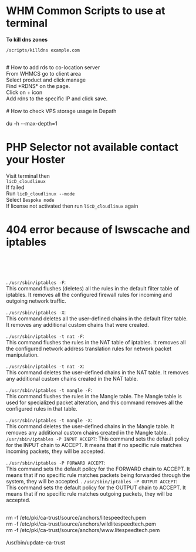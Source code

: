 # WHM Common Scripts to use at terminal   <br/>

__To kill dns zones__
```
/scripts/killdns example.com
```
<br/>
# How to add rds to co-location server   <br/>
From WHMCS go to client area <br/>
Select product and click manage <br/>
Find *RDNS* on the page. <br/>
Click on + icon <br/>
Add rdns to the specific IP and click save. <br/>
<br/>
# How to check VPS storage usage in Depath   <br/>
<br/>
du -h --max-depth=1
<br/>

# PHP Selector not available contact your Hoster

Visit terminal then <br/>
```licD_cloudlinux``` <br/>
If failed <br/>
Run ```licD_cloudlinux --mode``` <br/>
Select `Bespoke mode` <br/>
If license not activated then run `licD_cloudlinux` again <br/>


# 404 error because of lswscache and iptables <br/>
<br/>
<br/>
<br/>

. `/usr/sbin/iptables -F`: <br/>
This command flushes (deletes) all the rules in the default filter table of iptables. It removes all the configured firewall rules for incoming and outgoing network traffic.<br/>

. `/usr/sbin/iptables -X`: <br/>
This command deletes all the user-defined chains in the default filter table. It removes any additional custom chains that were created.<br/>

. `/usr/sbin/iptables -t nat -F`: <br/>
This command flushes the rules in the NAT table of iptables. It removes all the configured network address translation rules for network packet manipulation.<br/>

. `/usr/sbin/iptables -t nat -X`: <br/>
This command deletes the user-defined chains in the NAT table. It removes any additional custom chains created in the NAT table.<br/>

. `/usr/sbin/iptables -t mangle -F`:<br/>
 This command flushes the rules in the Mangle table. The Mangle table is used for specialized packet alteration, and this command removes all the configured rules in that table.<br/>

. `/usr/sbin/iptables -t mangle -X`: <br/>
This command deletes the user-defined chains in the Mangle table. It removes any additional custom chains created in the Mangle table.
. `/usr/sbin/iptables -P INPUT ACCEPT`: This command sets the default policy for the INPUT chain to ACCEPT. It means that if no specific rule matches incoming packets, they will be accepted.<br/>

. `/usr/sbin/iptables -P FORWARD ACCEPT`: <br/>
This command sets the default policy for the FORWARD chain to ACCEPT. It means that if no specific rule matches packets being forwarded through the system, they will be accepted.
. `/usr/sbin/iptables -P OUTPUT ACCEPT`: <br/>
This command sets the default policy for the OUTPUT chain to ACCEPT. It means that if no specific rule matches outgoing packets, they will be accepted.<br/>

<br/>
rm -f /etc/pki/ca-trust/source/anchors/litespeedtech.pem <br/>
rm -f /etc/pki/ca-trust/source/anchors/wildlitespeedtech.pem <br/>
rm -f /etc/pki/ca-trust/source/anchors/www.litespeedtech.pem <br/>
<br/>
/usr/bin/update-ca-trust
